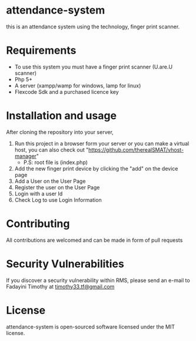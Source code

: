 # attendance-system
this is an attendance system using the technology, finger print scanner.

# Requirements
- To use this system you must have a finger print scanner (U.are.U scanner)
- Php 5+
- A server (xampp/wamp for windows, lamp for linux)
- Flexcode Sdk and a purchased licence key

# Installation and usage
After cloning the repository into your server,
1. Run this project in a browser form your server or you can make a virtual host,
    you can also check out "https://github.com/therealSMAT/vhost-manager"
    - P.S: root file is (index.php)
2. Add the new finger print device by clicking the "add" on the device page
3. Add a User on the User Page
4. Register the user on the User Page
5. Login with a user Id
6. Check Log to use Login Information

# Contributing
All contributions are welcomed and can be made in form of pull requests

# Security Vulnerabilities
If you discover a security vulnerability within RMS, please send an e-mail to Fadayini Timothy at timothy33.tf@gmail.com

# License
attendance-system is open-sourced software licensed under the MIT license.
